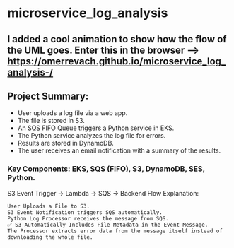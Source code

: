 # microservice_log_analysis

## I added a cool animation to show how the flow of the UML goes. Enter this in the browser --> https://omerrevach.github.io/microservice_log_analysis-/


## Project Summary:

   - User uploads a log file via a web app.
   - The file is stored in S3.
   - An SQS FIFO Queue triggers a Python service in EKS.
   - The Python service analyzes the log file for errors.
   - Results are stored in DynamoDB.
   - The user receives an email notification with a summary of the results.

### Key Components: EKS, SQS (FIFO), S3, DynamoDB, SES, Python.

S3 Event Trigger → Lambda → SQS → Backend
Flow Explanation:

    User Uploads a File to S3.
    S3 Event Notification triggers SQS automatically.
    Python Log Processor receives the message from SQS.
    ✅ S3 Automatically Includes File Metadata in the Event Message.
    The Processor extracts error data from the message itself instead of downloading the whole file.
